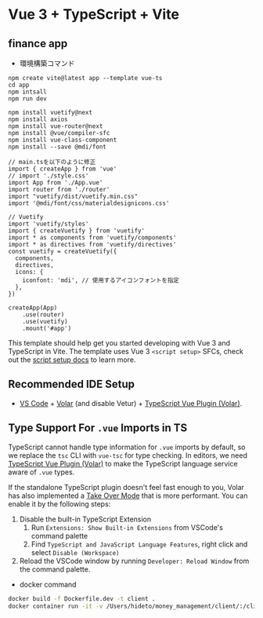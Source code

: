 # Vue 3 + TypeScript + Vite
## finance app

- 環境構築コマンド
```
npm create vite@latest app --template vue-ts
cd app
npm intsall
npm run dev

npm install vuetify@next
npm install axios
npm install vue-router@next
npm install @vue/compiler-sfc
npm install vue-class-component
npm install --save @mdi/font

// main.tsを以下のように修正
import { createApp } from 'vue'
// import './style.css'
import App from './App.vue'
import router from './router'
import "vuetify/dist/vuetify.min.css"
import '@mdi/font/css/materialdesignicons.css'

// Vuetify
import 'vuetify/styles'
import { createVuetify } from 'vuetify'
import * as components from 'vuetify/components'
import * as directives from 'vuetify/directives'
const vuetify = createVuetify({
  components,
  directives,
  icons: {
    iconfont: 'mdi', // 使用するアイコンフォントを指定
  },
})

createApp(App)
    .use(router)
    .use(vuetify)
    .mount('#app')

```


This template should help get you started developing with Vue 3 and TypeScript in Vite. The template uses Vue 3 `<script setup>` SFCs, check out the [script setup docs](https://v3.vuejs.org/api/sfc-script-setup.html#sfc-script-setup) to learn more.

## Recommended IDE Setup

- [VS Code](https://code.visualstudio.com/) + [Volar](https://marketplace.visualstudio.com/items?itemName=Vue.volar) (and disable Vetur) + [TypeScript Vue Plugin (Volar)](https://marketplace.visualstudio.com/items?itemName=Vue.vscode-typescript-vue-plugin).

## Type Support For `.vue` Imports in TS

TypeScript cannot handle type information for `.vue` imports by default, so we replace the `tsc` CLI with `vue-tsc` for type checking. In editors, we need [TypeScript Vue Plugin (Volar)](https://marketplace.visualstudio.com/items?itemName=Vue.vscode-typescript-vue-plugin) to make the TypeScript language service aware of `.vue` types.

If the standalone TypeScript plugin doesn't feel fast enough to you, Volar has also implemented a [Take Over Mode](https://github.com/johnsoncodehk/volar/discussions/471#discussioncomment-1361669) that is more performant. You can enable it by the following steps:

1. Disable the built-in TypeScript Extension
   1. Run `Extensions: Show Built-in Extensions` from VSCode's command palette
   2. Find `TypeScript and JavaScript Language Features`, right click and select `Disable (Workspace)`
2. Reload the VSCode window by running `Developer: Reload Window` from the command palette.


- docker command
```bash
docker build -f Dockerfile.dev -t client .
docker container run -it -v /Users/hideto/money_management/client/:/client --name client client
```